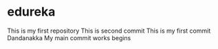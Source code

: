 # edureka
This is my first repository
This is second commit
This is my first commit
Dandanakka
My main commit works begins
